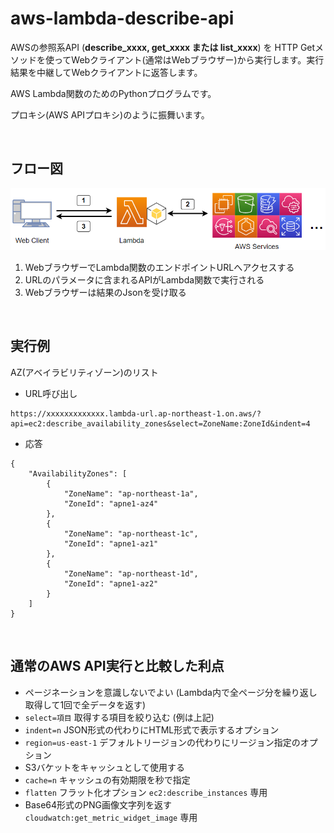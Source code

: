 # aws-lambda-describe-api

AWSの参照系API (**describe_xxxx, get_xxxx または list_xxxx**) を HTTP Getメソッドを使ってWebクライアント(通常はWebブラウザー)から実行します。実行結果を中継してWebクライアントに返答します。

AWS Lambda関数のためのPythonプログラムです。

プロキシ(AWS APIプロキシ)のように振舞います。

<br>

## フロー図

![aws-describe-api flod diagram](image/aws-describe-api_drawio.png)

1. WebブラウザーでLambda関数のエンドポイントURLへアクセスする
2. URLのパラメータに含まれるAPIがLambda関数で実行される
3. Webブラウザーは結果のJsonを受け取る

<br>

## 実行例

AZ(アベイラビリティゾーン)のリスト

- URL呼び出し

```
https://xxxxxxxxxxxxx.lambda-url.ap-northeast-1.on.aws/?api=ec2:describe_availability_zones&select=ZoneName:ZoneId&indent=4
```

- 応答

```
{
    "AvailabilityZones": [
        {
            "ZoneName": "ap-northeast-1a",
            "ZoneId": "apne1-az4"
        },
        {
            "ZoneName": "ap-northeast-1c",
            "ZoneId": "apne1-az1"
        },
        {
            "ZoneName": "ap-northeast-1d",
            "ZoneId": "apne1-az2"
        }
    ]
}
```
<br>

## 通常のAWS API実行と比較した利点

- ページネーションを意識しないでよい (Lambda内で全ページ分を繰り返し取得して1回で全データを返す)
- ```select=項目``` 取得する項目を絞り込む (例は上記)
- ```indent=n``` JSON形式の代わりにHTML形式で表示するオプション
- ```region=us-east-1``` デフォルトリージョンの代わりにリージョン指定のオプション
- S3バケットをキャッシュとして使用する
- ```cache=n``` キャッシュの有効期限を秒で指定
- ```flatten``` フラット化オプション  ```ec2:describe_instances``` 専用
- Base64形式のPNG画像文字列を返す ```cloudwatch:get_metric_widget_image``` 専用
